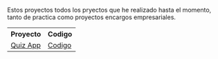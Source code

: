 Estos proyectos todos los pryectos que he realizado hasta el momento, tanto de practica como proyectos 
 encargos empresariales.

<table>
    <tr>
        <th>Proyecto</th>
        <th>Codigo</th>
    </tr>
    <tr>
        <td><a href="https://borgesmj.github.io/Quiz-app/index.html"> Quiz App</a>
        <td><a href="https://borgesmj.github.io/work.html"> Codigo<a></td>
    </tr>
</table>
